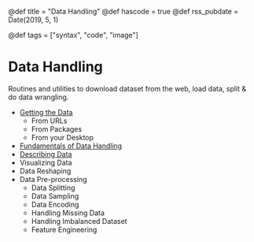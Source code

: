 @def title = "Data Handling"
@def hascode = true
@def rss_pubdate = Date(2019, 5, 1)

@def tags = ["syntax", "code", "image"]

# Data Handling

Routines and utilities to download dataset from the web, load data, split & do data wrangling. 



- [Getting the Data](/page/getting-data) 
  - From URLs
  - From Packages 
  - From your Desktop 
- [Fundamentals of Data Handling](/page/getting-to-know-your-data) 
- [Describing Data](/page/describing-data)
- Visualizing Data
- Data Reshaping 
- Data Pre-processing 
  - Data Splitting 
  - Data Sampling 
  - Data Encoding 
  - Handling Missing Data 
  - Handling Imbalanced Dataset 
  - Feature Engineering